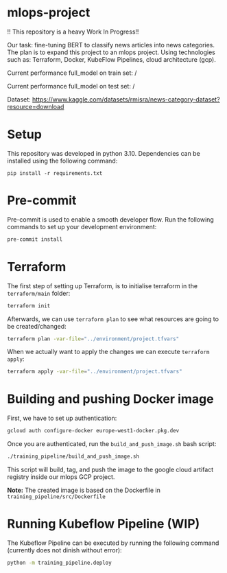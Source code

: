 # mlops-project
!! This repository is a heavy Work In Progress!!

Our task: fine-tuning BERT to classify news articles into news categories. The plan is to expand this project to an mlops project. Using technologies such as: Terraform, Docker, KubeFlow Pipelines, cloud architecture (gcp).

Current performance full_model on train set: /

Current performance full_model on test set: /

Dataset: https://www.kaggle.com/datasets/rmisra/news-category-dataset?resource=download

# Setup
This repository was developed in python 3.10. Dependencies can be installed using the following command:
```
pip install -r requirements.txt
```

# Pre-commit
Pre-commit is used to enable a smooth developer flow. Run the following commands to set up your development environment:
```sh
pre-commit install
```

# Terraform
The first step of setting up Terraform, is to initialise terraform in the `terraform/main` folder:
```sh
terraform init
```
Afterwards, we can use `terraform plan` to see what resources are going to be created/changed:
```sh
terraform plan -var-file="../environment/project.tfvars"
```
When we actually want to apply the changes we can execute `terraform apply`:
```sh
terraform apply -var-file="../environment/project.tfvars"
```

# Building and pushing Docker image
First, we have to set up authentication:
```sh
gcloud auth configure-docker europe-west1-docker.pkg.dev
```

Once you are authenticated, run the `build_and_push_image.sh` bash script:
```sh
./training_pipeline/build_and_push_image.sh 
```
This script will build, tag, and push the image to the google cloud artifact registry inside our mlops GCP project.

**Note:** The created image is based on the Dockerfile in `training_pipeline/src/Dockerfile`

# Running Kubeflow Pipeline (WIP)
The Kubeflow Pipeline can be executed by running the following command (currently does not dinish without error):
```sh
python -m training_pipeline.deploy
```